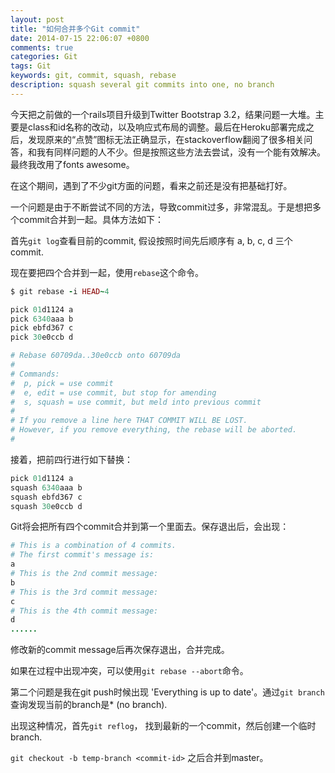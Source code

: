 ```yaml
---
layout: post
title: "如何合并多个Git commit"
date: 2014-07-15 22:06:07 +0800
comments: true
categories: Git
tags: Git
keywords: git, commit, squash, rebase
description: squash several git commits into one, no branch
---
```

今天把之前做的一个rails项目升级到Twitter Bootstrap 3.2，结果问题一大堆。主要是class和id名称的改动，以及响应式布局的调整。最后在Heroku部署完成之后，发现原来的“点赞”图标无法正确显示，在stackoverflow翻阅了很多相关问答，和我有同样问题的人不少。但是按照这些方法去尝试，没有一个能有效解决。最终我改用了fonts awesome。

在这个期间，遇到了不少git方面的问题，看来之前还是没有把基础打好。

一个问题是由于不断尝试不同的方法，导致commit过多，非常混乱。于是想把多个commit合并到一起。具体方法如下：

<!-- more -->

首先`git log`查看目前的commit, 假设按照时间先后顺序有 a, b, c, d 三个commit.

现在要把四个合并到一起，使用`rebase`这个命令。

```ruby
$ git rebase -i HEAD~4

pick 01d1124 a
pick 6340aaa b
pick ebfd367 c
pick 30e0ccb d

# Rebase 60709da..30e0ccb onto 60709da
#
# Commands:
#  p, pick = use commit
#  e, edit = use commit, but stop for amending
#  s, squash = use commit, but meld into previous commit
#
# If you remove a line here THAT COMMIT WILL BE LOST.
# However, if you remove everything, the rebase will be aborted.
#
```
接着，把前四行进行如下替换：

```ruby
pick 01d1124 a
squash 6340aaa b
squash ebfd367 c
squash 30e0ccb d
```

Git将会把所有四个commit合并到第一个里面去。保存退出后，会出现：

```ruby
# This is a combination of 4 commits.
# The first commit's message is:
a
# This is the 2nd commit message:
b
# This is the 3rd commit message:
c
# This is the 4th commit message:
d
......
```
修改新的commit message后再次保存退出，合并完成。

如果在过程中出现冲突，可以使用`git rebase --abort`命令。

第二个问题是我在git push时候出现 'Everything is up to date'。通过`git branch`查询发现当前的branch是* (no branch).

出现这种情况，首先`git reflog`， 找到最新的一个commit，然后创建一个临时branch.

`git checkout -b temp-branch <commit-id>` 之后合并到master。
